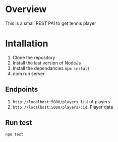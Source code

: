 # Overview
This is a small REST PAI to get tennis player

# Intallation

 1. Clone the repository
 2. Install the last version of NodeJs
 3. Install the dependancies `npm install`
 4. npm run server

## Endpoints

1. `http://localhost:5000/players`: List of players
2. `http://localhost:5000/players/:id`: Player data

## Run test
`npm test`